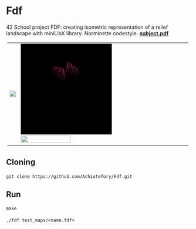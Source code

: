 # Fdf
42 School project FDF: creating isometric representation of a
relief landscape with miniLibX library. Norminette codestyle. 
[**subject.pdf**](fdf_subject.pdf)

<div>
    <table cellpadding="60" bordercolor="white">
      <tr>
          <td>
                <img src="gifs/mars_square.gif" align="right"/>
          </td>
          <td>
              <div>
                  <img src="gifs/heart_square.gif" bordercolor="white" width=55% height=55%/>
              </div>
              <div>
                  <img src="gifs/t1_square.gif"  width=55% height=55%/>
              </div>
          </td>
        </tr>
    </table>
</div>

## Cloning
```
git clone https://github.com/AchioteTory/Fdf.git
```

## Run
```
make

./fdf test_maps/<name.fdf>
```
